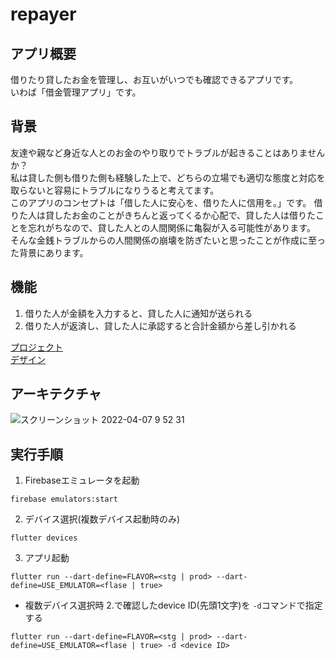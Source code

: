 # repayer
## アプリ概要
借りたり貸したお金を管理し、お互いがいつでも確認できるアプリです。  
いわば「借金管理アプリ」です。  

## 背景
友達や親など身近な人とのお金のやり取りでトラブルが起きることはありませんか？  
私は貸した側も借りた側も経験した上で、どちらの立場でも適切な態度と対応を取らないと容易にトラブルになりうると考えてます。  
このアプリのコンセプトは「借した人に安心を、借りた人に信用を。」です。
借りた人は貸したお金のことがきちんと返ってくるか心配で、貸した人は借りたことを忘れがちなので、貸した人との人間関係に亀裂が入る可能性があります。
そんな金銭トラブルからの人間関係の崩壊を防ぎたいと思ったことが作成に至った背景にあります。

## 機能
1. 借りた人が金額を入力すると、貸した人に通知が送られる
2. 借りた人が返済し、貸した人に承認すると合計金額から差し引かれる

[プロジェクト](https://github.com/HarukiIdo/repayer/projects/1)  
[デザイン](https://www.figma.com/file/EA49D3fj7exSX6VD57mOmo/repayer?node-id=0%3A1)

## アーキテクチャ
![スクリーンショット 2022-04-07 9 52 31](https://user-images.githubusercontent.com/72590721/162098575-cb52d78b-e236-4368-80cb-b01f9e4f70d4.png)




## 実行手順
1. Firebaseエミュレータを起動
```
firebase emulators:start
```

2. デバイス選択(複数デバイス起動時のみ)
```
flutter devices
```

3. アプリ起動
```
flutter run --dart-define=FLAVOR=<stg | prod> --dart-define=USE_EMULATOR=<flase | true>
```
- 複数デバイス選択時
2.で確認したdevice ID(先頭1文字)を `-d`コマンドで指定する
```
flutter run --dart-define=FLAVOR=<stg | prod> --dart-define=USE_EMULATOR=<flase | true> -d <device ID>
```
